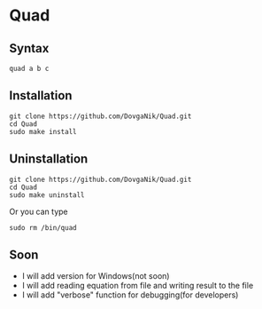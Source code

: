 Quad
===

Syntax
---
`quad a b c`

Installation
---
    git clone https://github.com/DovgaNik/Quad.git
    cd Quad
    sudo make install

Uninstallation
---
    git clone https://github.com/DovgaNik/Quad.git
    cd Quad
    sudo make uninstall
Or you can type

    sudo rm /bin/quad

Soon
---
  * I will add version for Windows(not soon)
  * I will add reading equation from file and writing result to the file
  * I will add "verbose" function for debugging(for developers)
